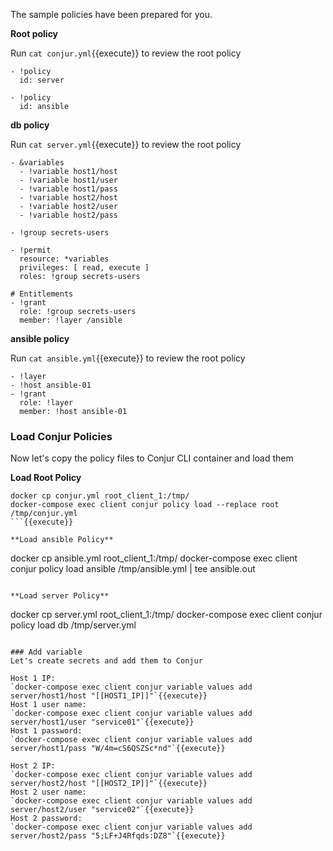 The sample policies have been prepared for you. 

**Root policy**

Run `cat conjur.yml`{{execute}} to review the root policy
```
- !policy
  id: server

- !policy
  id: ansible
```
**db policy**

Run `cat server.yml`{{execute}} to review the root policy

```
- &variables
  - !variable host1/host
  - !variable host1/user
  - !variable host1/pass
  - !variable host2/host
  - !variable host2/user
  - !variable host2/pass

- !group secrets-users

- !permit
  resource: *variables
  privileges: [ read, execute ]
  roles: !group secrets-users

# Entitlements 
- !grant
  role: !group secrets-users
  member: !layer /ansible

```

**ansible policy**

Run `cat ansible.yml`{{execute}} to review the root policy

```
- !layer
- !host ansible-01
- !grant
  role: !layer
  member: !host ansible-01
```
### Load Conjur Policies

Now let's copy the policy files to Conjur CLI container and load them

**Load Root Policy**

```
docker cp conjur.yml root_client_1:/tmp/
docker-compose exec client conjur policy load --replace root /tmp/conjur.yml
```{{execute}}

**Load ansible Policy**
```
docker cp ansible.yml root_client_1:/tmp/
docker-compose exec client conjur policy load ansible /tmp/ansible.yml | tee ansible.out
```{{execute}}

**Load server Policy**
```
docker cp server.yml root_client_1:/tmp/
docker-compose exec client conjur policy load db /tmp/server.yml
```{{execute}}

### Add variable
Let's create secrets and add them to Conjur

Host 1 IP:
`docker-compose exec client conjur variable values add server/host1/host "[[HOST1_IP]]"`{{execute}}
Host 1 user name:
`docker-compose exec client conjur variable values add server/host1/user "service01"`{{execute}}
Host 1 password:
`docker-compose exec client conjur variable values add server/host1/pass "W/4m=cS6QSZSc*nd"`{{execute}}

Host 2 IP:
`docker-compose exec client conjur variable values add server/host2/host "[[HOST2_IP]]"`{{execute}}
Host 2 user name:
`docker-compose exec client conjur variable values add server/host2/user "service02"`{{execute}}
Host 2 password:
`docker-compose exec client conjur variable values add server/host2/pass "5;LF+J4Rfqds:DZ8"`{{execute}}


